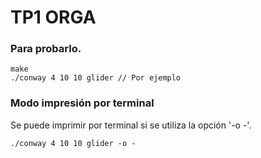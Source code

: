 # TP1 ORGA

### Para probarlo.

```
make
./conway 4 10 10 glider // Por ejemplo
```

### Modo impresión por terminal
Se puede imprimir por terminal si se utiliza la opción '-o -'.
```
./conway 4 10 10 glider -o -
```
